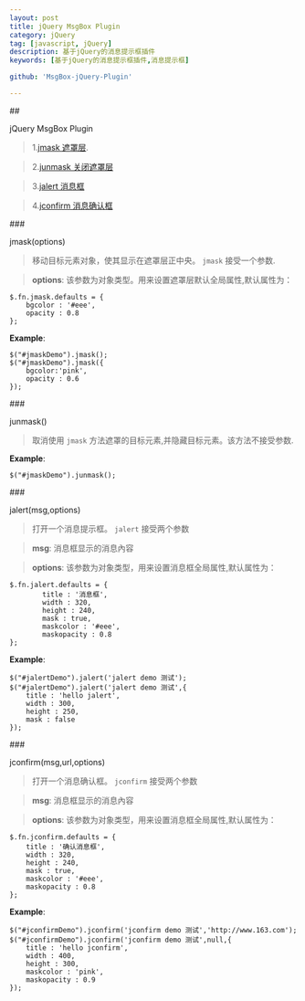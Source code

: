 ```yaml
---
layout: post
title: jQuery MsgBox Plugin
category: jQuery
tag: [javascript, jQuery]
description: 基于jQuery的消息提示框插件
keywords: [基于jQuery的消息提示框插件,消息提示框]

github: 'MsgBox-jQuery-Plugin'

---
```


##<div id='top'>jQuery MsgBox Plugin</div>

>1.[jmask 遮罩层](#jmask).

>2.[junmask 关闭遮罩层](#junmask)

>3.[jalert 消息框](#jalert)

>4.[jconfirm 消息确认框](#jconfirm)


###<div id='jmask'>jmask(options)</div>

>移动目标元素对象，使其显示在遮罩层正中央。 `jmask` 接受一个参数.

>**options**: 该参数为对象类型。用来设置遮罩层默认全局属性,默认属性为：
>
    $.fn.jmask.defaults = {
    	bgcolor : '#eee',
		opacity : 0.8
    };

**Example**: 

    $("#jmaskDemo").jmask();
    $("#jmaskDemo").jmask({
        bgcolor:'pink',
        opacity : 0.6
    });

###<div id='junmask'>junmask()</div>

>取消使用 `jmask` 方法遮罩的目标元素,并隐藏目标元素。该方法不接受参数.

**Example**:

    $("#jmaskDemo").junmask();
    
###<div id='jalert'>jalert(msg,options)</div>

>打开一个消息提示框。 `jalert` 接受两个参数

>**msg**: 消息框显示的消息內容

>**options**: 该参数为对象类型，用来设置消息框全局属性,默认属性为：
>
    $.fn.jalert.defaults = {
    	    title : '消息框',
            width : 320,
            height : 240,
            mask : true,
           	maskcolor : '#eee',
			maskopacity : 0.8
    };
    
**Example**:

    $("#jalertDemo").jalert('jalert demo 测试');
    $("#jalertDemo").jalert('jalert demo 测试',{ 
        title : 'hello jalert', 
        width : 300, 
        height : 250, 
        mask : false
    });

###<div id='jconfirm'>jconfirm(msg,url,options)</div>

>打开一个消息确认框。 `jconfirm` 接受两个参数

>**msg**: 消息框显示的消息內容

>**options**: 该参数为对象类型，用来设置消息框全局属性,默认属性为：
>
    $.fn.jconfirm.defaults = {
    	title : '确认消息框',
        width : 320,
        height : 240,
        mask : true,
        maskcolor : '#eee',
		maskopacity : 0.8
    };

**Example**:

    $("#jconfirmDemo").jconfirm('jconfirm demo 测试','http://www.163.com');
    $("#jconfirmDemo").jconfirm('jconfirm demo 测试',null,{
        title : 'hello jconfirm', 
        width : 400, 
        height : 300, 
        maskcolor : 'pink',
        maskopacity : 0.9
    });